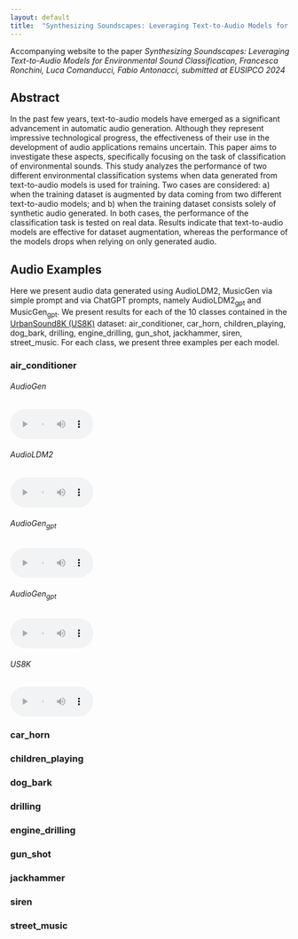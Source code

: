 ```yaml
---
layout: default
title:  "Synthesizing Soundscapes: Leveraging Text-to-Audio Models for Environmental Sound Classification"
---
```


Accompanying website to the paper _Synthesizing Soundscapes: Leveraging Text-to-Audio Models for Environmental Sound Classification, Francesca Ronchini, Luca Comanducci, Fabio Antonacci, submitted at EUSIPCO 2024_

## Abstract
In the past few years, text-to-audio models have emerged as a significant advancement in automatic audio generation. Although they represent impressive technological progress, the effectiveness of their use in the development of audio applications remains uncertain. This paper aims to investigate these aspects, specifically focusing on the task of classification of environmental sounds. This study analyzes the performance of two different environmental classification systems when data generated from text-to-audio models is used for training. Two cases are considered: a) when the training dataset is augmented by data coming from two different text-to-audio models; and b) when the training dataset consists solely of synthetic audio generated. In both cases, the performance of the classification task is tested on real data. Results indicate that text-to-audio models are effective for dataset augmentation, whereas the performance of the models drops when relying on only generated audio.  

## Audio Examples

Here we present audio data generated using AudioLDM2, MusicGen via simple prompt and via ChatGPT prompts, namely AudioLDM2<sub>gpt</sub> and MusicGen<sub>gpt</sub>. We present results for each of the 10 classes contained in the [UrbanSound8K (US8K)](https://urbansounddataset.weebly.com/urbansound8k.html) dataset: air_conditioner, car_horn, children_playing, dog_bark, drilling, engine_drilling, gun_shot, jackhammer, siren, street_music. For each class, we present three examples per each model.

### air_conditioner
<div class="container">
   <div class="column-1">
     <h6>AudioGen</h6>
     <audio src="audio/AudioGen/air_cond/109.wav" controls preload style="width: 150px;"></audio>
   </div>
   <div class="column-2">
     <h6>AudioLDM2</h6>
     <audio src="audio/example0/dpai.wav" controls preload style="width: 150px;"></audio>
   </div>
   <div class="column-3">
     <h6>AudioGen<sub>gpt</sub></h6>
     <audio src="audio/example0/caw.wav" controls preload style="width: 150px;"></audio>
   </div>
   <div class="column-4">
     <h6>AudioGen<sub>gpt</sub></h6>
     <audio src="audio/example0/sga.wav" controls preload style="width: 150px;"></audio>
   </div>
     <div class="column-5">
     <h6>US8K</h6>
     <audio src="audio/example0/sga.wav" controls preload style="width: 150px;"></audio>
   </div>
</div>


### car_horn
### children_playing
### dog_bark
### drilling
### engine_drilling
### gun_shot
### jackhammer
### siren
### street_music
